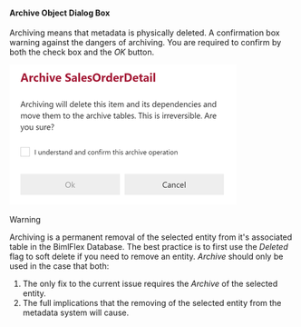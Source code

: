 #### Archive Object Dialog Box

Archiving means that metadata is physically deleted. A confirmation box warning against the dangers of archiving.  You are required to confirm by both the check box and the *OK* button.

![Archive Multiple Objects Dialog Box -mtb-20-image](images/bimlflex-app-dialog-archive-object-list.png "Archive Multiple Objects Dialog Box")

>[!WARNING]
> Archiving is a permanent removal of the selected entity from it's associated table in the BimlFlex Database.  The best practice is to first use the *Deleted* flag to soft delete if you need to remove an entity.  *Archive* should only be used in the case that both:
>
> 1. The only fix to the current issue requires the *Archive* of the selected entity.
> 2. The full implications that the removing of the selected entity from the metadata system will cause.
